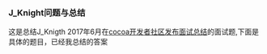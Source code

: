### J_Knight问题与总结
这是总结J_Knigth 2017年6月在[cocoa开发者社区发布面试总结](https://mp.weixin.qq.com/s?__biz=MjM5OTM0MzIwMQ==&mid=2652549564&idx=3&sn=e300ddc00dbf95235ac0bc31a7a45e71&chksm=bcd2f4b28ba57da4729debf22508469509ac7e3eddb5202cba110e2c9921ce620935b73ee71d&scene=0&key=2872d7939faa95a41fd36f12e55412d0cbcd56432abb4ab0632af9649774c000f3f3e4f6f897169f233cc72be71c07108df6e712ee47e9fba6da5c468aac57381d617f585b8fccd1f874a92db1c33b23&ascene=0&uin=MjExOTc0ODE4MQ%3D%3D&devicetype=iMac+MacBookPro11%2C1+OSX+OSX+10.11.6+build(15G1510)&version=12010210&nettype=WIFI&fontScale=100&pass_ticket=CqaOdk7GSP2mp6cCwdtD2ZoshSe0Quotjq0J8VIOehR)的面试题,下面是具体的题目，已经我总结的答案




